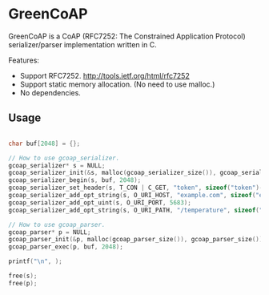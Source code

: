 # GreenCoAP

GreenCoAP is a CoAP (RFC7252: The Constrained Application Protocol) serializer/parser implementation written in C.

Features:

  * Support RFC7252. <http://tools.ietf.org/html/rfc7252>
  * Support static memory allocation. (No need to use malloc.)
  * No dependencies.

## Usage

```c

char buf[2048] = {};

// How to use gcoap_serializer.
gcoap_serializer* s = NULL;
gcoap_serializer_init(&s, malloc(gcoap_serializer_size()), gcoap_serializer_size());
gcoap_serializer_begin(s, buf, 2048);
gcoap_serializer_set_header(s, T_CON | C_GET, "token", sizeof("token")-1);
gcoap_serializer_add_opt_string(s, O_URI_HOST, "example.com", sizeof("example.com")-1);
gcoap_serializer_add_opt_uint(s, O_URI_PORT, 5683);
gcoap_serializer_add_opt_string(s, O_URI_PATH, "/temperature", sizeof("/temperature")-1);

// How to use gcoap_parser.
gcoap_parser* p = NULL;
gcoap_parser_init(&p, malloc(gcoap_parser_size()), gcoap_parser_size());
gcoap_parser_exec(p, buf, 2048);

printf("\n", );

free(s);
free(p);

```
